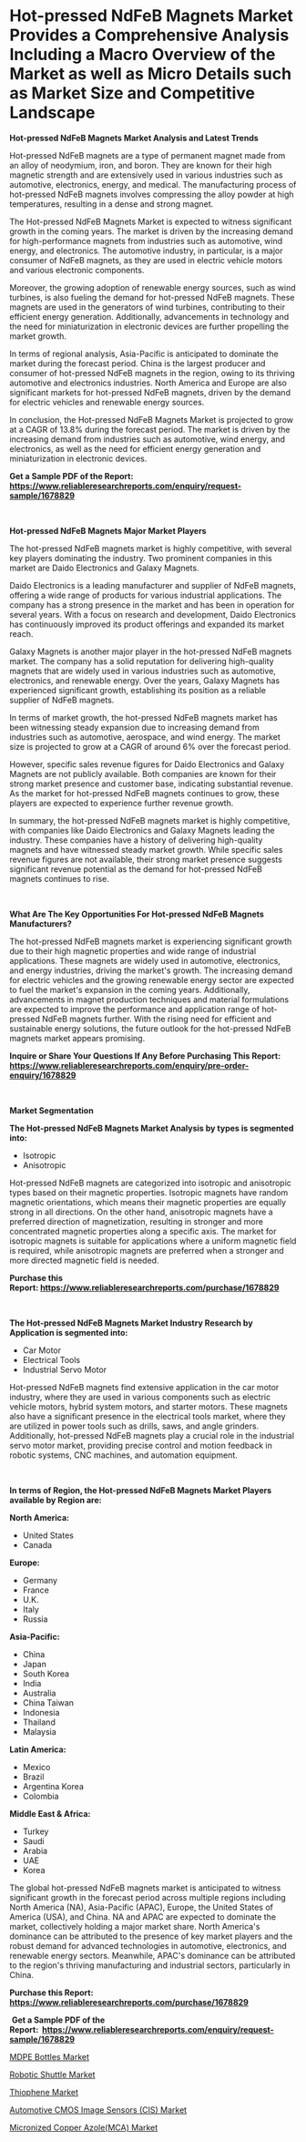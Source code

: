 <p><h1>Hot-pressed NdFeB Magnets Market Provides a Comprehensive Analysis Including a Macro Overview of the Market as well as Micro Details such as Market Size and Competitive Landscape</h1></p><p><strong>Hot-pressed NdFeB Magnets Market Analysis and Latest Trends</strong></p>
<p><p>Hot-pressed NdFeB magnets are a type of permanent magnet made from an alloy of neodymium, iron, and boron. They are known for their high magnetic strength and are extensively used in various industries such as automotive, electronics, energy, and medical. The manufacturing process of hot-pressed NdFeB magnets involves compressing the alloy powder at high temperatures, resulting in a dense and strong magnet.</p><p>The Hot-pressed NdFeB Magnets Market is expected to witness significant growth in the coming years. The market is driven by the increasing demand for high-performance magnets from industries such as automotive, wind energy, and electronics. The automotive industry, in particular, is a major consumer of NdFeB magnets, as they are used in electric vehicle motors and various electronic components.</p><p>Moreover, the growing adoption of renewable energy sources, such as wind turbines, is also fueling the demand for hot-pressed NdFeB magnets. These magnets are used in the generators of wind turbines, contributing to their efficient energy generation. Additionally, advancements in technology and the need for miniaturization in electronic devices are further propelling the market growth.</p><p>In terms of regional analysis, Asia-Pacific is anticipated to dominate the market during the forecast period. China is the largest producer and consumer of hot-pressed NdFeB magnets in the region, owing to its thriving automotive and electronics industries. North America and Europe are also significant markets for hot-pressed NdFeB magnets, driven by the demand for electric vehicles and renewable energy sources.</p><p>In conclusion, the Hot-pressed NdFeB Magnets Market is projected to grow at a CAGR of 13.8% during the forecast period. The market is driven by the increasing demand from industries such as automotive, wind energy, and electronics, as well as the need for efficient energy generation and miniaturization in electronic devices.</p></p>
<p><strong>Get a Sample PDF of the Report:&nbsp; <a href="https://www.reliableresearchreports.com/enquiry/request-sample/1678829">https://www.reliableresearchreports.com/enquiry/request-sample/1678829</a></strong></p>
<p>&nbsp;</p>
<p><strong>Hot-pressed NdFeB Magnets Major Market Players</strong></p>
<p><p>The hot-pressed NdFeB magnets market is highly competitive, with several key players dominating the industry. Two prominent companies in this market are Daido Electronics and Galaxy Magnets.</p><p>Daido Electronics is a leading manufacturer and supplier of NdFeB magnets, offering a wide range of products for various industrial applications. The company has a strong presence in the market and has been in operation for several years. With a focus on research and development, Daido Electronics has continuously improved its product offerings and expanded its market reach.</p><p>Galaxy Magnets is another major player in the hot-pressed NdFeB magnets market. The company has a solid reputation for delivering high-quality magnets that are widely used in various industries such as automotive, electronics, and renewable energy. Over the years, Galaxy Magnets has experienced significant growth, establishing its position as a reliable supplier of NdFeB magnets.</p><p>In terms of market growth, the hot-pressed NdFeB magnets market has been witnessing steady expansion due to increasing demand from industries such as automotive, aerospace, and wind energy. The market size is projected to grow at a CAGR of around 6% over the forecast period.</p><p>However, specific sales revenue figures for Daido Electronics and Galaxy Magnets are not publicly available. Both companies are known for their strong market presence and customer base, indicating substantial revenue. As the market for hot-pressed NdFeB magnets continues to grow, these players are expected to experience further revenue growth.</p><p>In summary, the hot-pressed NdFeB magnets market is highly competitive, with companies like Daido Electronics and Galaxy Magnets leading the industry. These companies have a history of delivering high-quality magnets and have witnessed steady market growth. While specific sales revenue figures are not available, their strong market presence suggests significant revenue potential as the demand for hot-pressed NdFeB magnets continues to rise.</p></p>
<p>&nbsp;</p>
<p><strong>What Are The Key Opportunities For Hot-pressed NdFeB Magnets Manufacturers?</strong></p>
<p><p>The hot-pressed NdFeB magnets market is experiencing significant growth due to their high magnetic properties and wide range of industrial applications. These magnets are widely used in automotive, electronics, and energy industries, driving the market's growth. The increasing demand for electric vehicles and the growing renewable energy sector are expected to fuel the market's expansion in the coming years. Additionally, advancements in magnet production techniques and material formulations are expected to improve the performance and application range of hot-pressed NdFeB magnets further. With the rising need for efficient and sustainable energy solutions, the future outlook for the hot-pressed NdFeB magnets market appears promising.</p></p>
<p><strong>Inquire or Share Your Questions If Any Before Purchasing This Report: <a href="https://www.reliableresearchreports.com/enquiry/pre-order-enquiry/1678829">https://www.reliableresearchreports.com/enquiry/pre-order-enquiry/1678829</a></strong></p>
<p>&nbsp;</p>
<p><strong>Market Segmentation</strong></p>
<p><strong>The Hot-pressed NdFeB Magnets Market Analysis by types is segmented into:</strong></p>
<p><ul><li>Isotropic</li><li>Anisotropic</li></ul></p>
<p><p>Hot-pressed NdFeB magnets are categorized into isotropic and anisotropic types based on their magnetic properties. Isotropic magnets have random magnetic orientations, which means their magnetic properties are equally strong in all directions. On the other hand, anisotropic magnets have a preferred direction of magnetization, resulting in stronger and more concentrated magnetic properties along a specific axis. The market for isotropic magnets is suitable for applications where a uniform magnetic field is required, while anisotropic magnets are preferred when a stronger and more directed magnetic field is needed.</p></p>
<p><strong>Purchase this Report:&nbsp;<a href="https://www.reliableresearchreports.com/purchase/1678829">https://www.reliableresearchreports.com/purchase/1678829</a></strong></p>
<p>&nbsp;</p>
<p><strong>The Hot-pressed NdFeB Magnets Market Industry Research by Application is segmented into:</strong></p>
<p><ul><li>Car Motor</li><li>Electrical Tools</li><li>Industrial Servo Motor</li></ul></p>
<p><p>Hot-pressed NdFeB magnets find extensive application in the car motor industry, where they are used in various components such as electric vehicle motors, hybrid system motors, and starter motors. These magnets also have a significant presence in the electrical tools market, where they are utilized in power tools such as drills, saws, and angle grinders. Additionally, hot-pressed NdFeB magnets play a crucial role in the industrial servo motor market, providing precise control and motion feedback in robotic systems, CNC machines, and automation equipment.</p></p>
<p>&nbsp;</p>
<p><strong>In terms of Region, the Hot-pressed NdFeB Magnets Market Players available by Region are:</strong></p>
<p>
    <p> <strong> North America: </strong>
        <ul>
            <li>United States</li>
            <li>Canada</li>
        </ul>
        </p> 
    <p> <strong> Europe: </strong>
        <ul>
            <li>Germany</li>
            <li>France</li>
            <li>U.K.</li>
            <li>Italy</li>
            <li>Russia</li>
        </ul>
        </p> 
    <p> <strong> Asia-Pacific: </strong>
        <ul>
            <li>China</li>
            <li>Japan</li>
            <li>South Korea</li>
            <li>India</li>
            <li>Australia</li>
            <li>China Taiwan</li>
            <li>Indonesia</li>
            <li>Thailand</li>
            <li>Malaysia</li>
        </ul>
        </p> 
    <p> <strong> Latin America: </strong>
        <ul>
            <li>Mexico</li>
            <li>Brazil</li>
            <li>Argentina Korea</li>
            <li>Colombia</li>
        </ul>
        </p> 
    <p> <strong> Middle East & Africa: </strong>
        <ul>
            <li>Turkey</li>
            <li>Saudi</li>
            <li>Arabia</li>
            <li>UAE</li>
            <li>Korea</li>
        </ul>
    </p>
    </p>
<p><p>The global hot-pressed NdFeB magnets market is anticipated to witness significant growth in the forecast period across multiple regions including North America (NA), Asia-Pacific (APAC), Europe, the United States of America (USA), and China. NA and APAC are expected to dominate the market, collectively holding a major market share. North America's dominance can be attributed to the presence of key market players and the robust demand for advanced technologies in automotive, electronics, and renewable energy sectors. Meanwhile, APAC's dominance can be attributed to the region's thriving manufacturing and industrial sectors, particularly in China.</p></p>
<p><strong>Purchase this Report: <a href="https://www.reliableresearchreports.com/purchase/1678829">https://www.reliableresearchreports.com/purchase/1678829</a></strong></p>
<p>&nbsp;<strong>Get a Sample PDF of the Report:&nbsp;&nbsp;<a href="https://www.reliableresearchreports.com/enquiry/request-sample/1678829">https://www.reliableresearchreports.com/enquiry/request-sample/1678829</a></strong></p>
<p><strong></strong></p>
<p><p><a href="https://medium.com/@ulicesweber/mdpe-bottles-market-size-growth-forecast-2023-2030-e00e459c4dec">MDPE Bottles Market</a></p><p><a href="https://www.linkedin.com/pulse/robotic-shuttle-market-share-amp-new-trends-analysis/">Robotic Shuttle Market</a></p><p><a href="https://medium.com/@deronwisoky1977/thiophene-market-size-growth-forecast-2023-2030-1549e60eb900">Thiophene Market</a></p><p><a href="https://www.linkedin.com/pulse/automotive-cmos-image-sensors-cis-market-challenges/">Automotive CMOS Image Sensors (CIS) Market</a></p><p><a href="https://github.com/deliacustodio40/Market-Research-Report-List-1/blob/main/micronized-copper-azolemca-market.md">Micronized Copper Azole(MCA) Market</a></p></p>